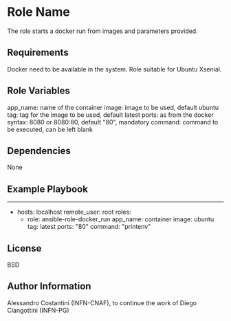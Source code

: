 Role Name
=========

The role starts a docker run from images and parameters provided.

Requirements
------------

Docker need to be available in the system. Role suitable for Ubuntu Xsenial.

Role Variables
--------------

   app_name: name of the container
      image: image to be used, default ubuntu
        tag: tag for the image to be used, default latest
      ports: as from the docker syntax: 8080 or 8080:80, default "80", mandatory
      command: command to be executed, can be left blank


Dependencies
------------

None

Example Playbook
----------------

---
- hosts: localhost
  remote_user: root
  roles:
    - role: ansible-role-docker_run
      app_name: container
      image: ubuntu
      tag: latest
      ports: "80" 
      command: "printenv"



License
-------

BSD

Author Information
------------------

Alessandro Costantini (INFN-CNAF), to continue the work of Diego Ciangottini (INFN-PG)
